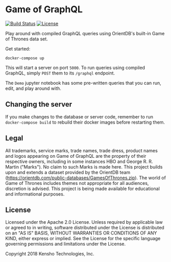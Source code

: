 # Game of GraphQL

[![Build Status](https://travis-ci.org/kensho-technologies/game-of-graphql.svg?branch=master)](https://travis-ci.org/kensho-technologies/game-of-graphql)
[![License](https://img.shields.io/badge/License-Apache%202.0-blue.svg)](https://opensource.org/licenses/Apache-2.0)

Play around with compiled GraphQL queries using OrientDB's built-in Game of Thrones data set.

Get started:
```
docker-compose up
```

This will start a server on port `5000`. To run queries using compiled GraphQL,
simply `POST` them to its `/graphql` endpoint.

The `Demo` jupyter notebook has some pre-written queries that you can run, edit, and play
around with.

## Changing the server

If you make changes to the database or server code, remember to run `docker-compose build`
to rebuild their docker images before restarting them.

## Legal

All trademarks, service marks, trade names, trade dress, product names and logos appearing on
Game of GraphQL are the property of their respective owners, including in some instances
HBO and George R. R. Martin ("Marks"). No claim to such Marks is made here.
This project builds upon and extends a dataset provided by the OrientDB team
(https://orientdb.com/public-databases/GamesOfThrones.zip). The world of Game of Thrones
includes themes not appropriate for all audiences, discretion is advised.
This project is being made available for educational and informational purposes.

## License

Licensed under the Apache 2.0 License. Unless required by applicable law or agreed to in writing,
software distributed under the License is distributed on an "AS IS" BASIS, WITHOUT WARRANTIES OR
CONDITIONS OF ANY KIND, either express or implied. See the License for the specific language
governing permissions and limitations under the License.

Copyright 2018 Kensho Technologies, Inc.
